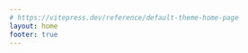 ```yaml
---
# https://vitepress.dev/reference/default-theme-home-page
layout: home
footer: true 
---
```


<script setup lang="ts">
  import Home from './.vitepress/compnents/Home/index.vue'
</script>

<Home class="mt-36 sm:mt-12"/>
